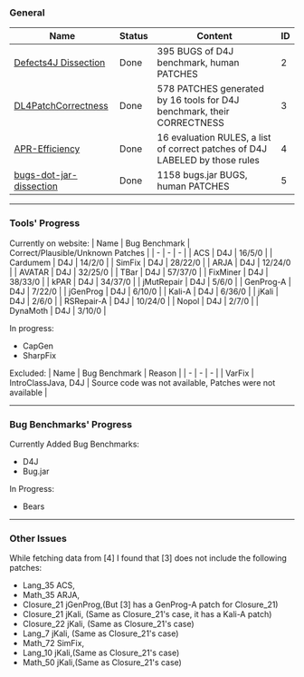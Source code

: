 ### General

| Name | Status | Content | ID |
| - | - | - | - |
| [Defects4J Dissection](https://github.com/program-repair/defects4j-dissection) | Done | 395 BUGS of D4J benchmark, human PATCHES | 2 |
| [DL4PatchCorrectness](https://github.com/TruX-DTF/DL4PatchCorrectness) | Done | 578 PATCHES generated by 16 tools for D4J benchmark, their CORRECTNESS | 3 |
| [APR-Efficiency](https://github.com/TruX-DTF/APR-Efficiency) | Done | 16 evaluation RULES, a list of correct patches of D4J LABELED by those rules | 4 |
| [bugs-dot-jar-dissection](https://github.com/tdurieux/bugs-dot-jar-dissection/tree/master) | Done | 1158 bugs.jar BUGS, human PATCHES | 5 |

---

### Tools' Progress

Currently on website:
| Name | Bug Benchmark | Correct/Plausible/Unknown Patches |
| - | - | - |
| ACS | D4J | 16/5/0 | 
| Cardumem | D4J | 14/2/0 |
| SimFix | D4J | 28/22/0 |
| ARJA | D4J | 12/24/0 |
| AVATAR | D4J | 32/25/0 |
| TBar | D4J | 57/37/0 |
| FixMiner | D4J | 38/33/0 |
| kPAR | D4J | 34/37/0 |
| jMutRepair | D4J | 5/6/0 |
| GenProg-A | D4J | 7/22/0 |
| jGenProg | D4J | 6/10/0 |
| Kali-A | D4J | 6/36/0 |
| jKali | D4J | 2/6/0 |
| RSRepair-A | D4J | 10/24/0 |
| Nopol | D4J | 2/7/0 |
| DynaMoth | D4J | 3/10/0 |

In progress:
- CapGen
- SharpFix

Excluded:
| Name | Bug Benchmark | Reason |
| - | - | - |
| VarFix | IntroClassJava, D4J | Source code was not available, Patches were not available | 

---

### Bug Benchmarks' Progress

Currently Added Bug Benchmarks:
  - D4J
  - Bug.jar
    
In Progress:
  - Bears

---

### Other Issues

While fetching data from [4] I found that [3] does not include the following patches:
- Lang_35 ACS,
- Math_35 ARJA,
- Closure_21 jGenProg,(But [3] has a GenProg-A patch for Closure_21)
- Closure_21 jKali, (Same as Closure_21's case, it has a Kali-A patch)
- Closure_22 jKali, (Same as Closure_21's case)
- Lang_7 jKali, (Same as Closure_21's case)
- Math_72 SimFix,
- Lang_10 jKali,(Same as Closure_21's case)
- Math_50 jKali,(Same as Closure_21's case)

